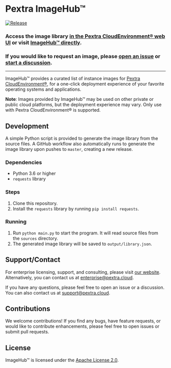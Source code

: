 # Pextra ImageHub™

[![Release](https://github.com/PextraCloud/ImageHub/actions/workflows/cd.yml/badge.svg)](https://github.com/PextraCloud/ImageHub/actions/workflows/cd.yml)

### Access the image library [in the Pextra CloudEnvironment® web UI](https://docs.pextra.cloud/TODO) or visit [ImageHub™ directly](https://imagehub.pextra.cloud/).
### If you would like to request an image, please [open an issue](https://github.com/PextraCloud/ImageHub/issues) or [start a discussion](https://github.com/PextraCloud/ImageHub/discussions).
---

ImageHub™ provides a curated list of instance images for [Pextra CloudEnvironment®](https://pextra.cloud/products/cloudenvironment), for a one-click deployment experience of your favorite operating systems and applications.

**Note**: Images provided by ImageHub™ may be used on other private or public cloud platforms, but the deployment experience may vary. Only use with Pextra CloudEnvironment® is supported.

## Development

A simple Python script is provided to generate the image library from the source files. A GitHub workflow also automatically runs to generate the image library upon pushes to `master`, creating a new release.

### Dependencies
- Python 3.6 or higher
- `requests` library

### Steps
1. Clone this repository.
2. Install the `requests` library by running `pip install requests`.

### Running
1. Run `python main.py` to start the program. It will read source files from the `sources` directory.
2. The generated image library will be saved to `output/library.json`.

## Support/Contact

For enterprise licensing, support, and consulting, please visit [our website](https://pextra.cloud/enterprise). Alternatively, you can contact us at [enterprise@pextra.cloud](mailto:support@pextra.cloud).

If you have any questions, please feel free to open an issue or a discussion. You can also contact us at [support@pextra.cloud](mailto:support@pextra.cloud).

## Contributions

We welcome contributions! If you find any bugs, have feature requests, or would like to contribute enhancements, please feel free to open issues or submit pull requests.

## License

ImageHub™ is licensed under the [Apache License 2.0](LICENSE).

